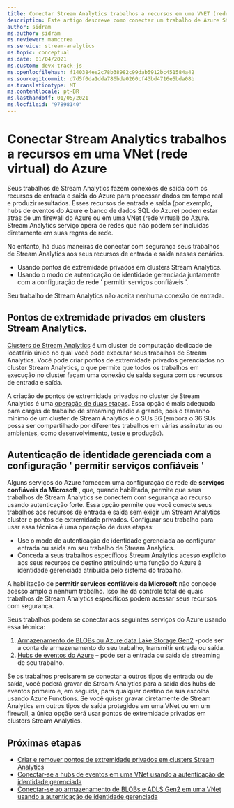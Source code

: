```yaml
---
title: Conectar Stream Analytics trabalhos a recursos em uma VNET (rede virtual) do Azure
description: Este artigo descreve como conectar um trabalho de Azure Stream Analytics com recursos que estão em uma VNET.
author: sidram
ms.author: sidram
ms.reviewer: mamccrea
ms.service: stream-analytics
ms.topic: conceptual
ms.date: 01/04/2021
ms.custom: devx-track-js
ms.openlocfilehash: f140384ee2c78b38982c99dab5912bc451584a42
ms.sourcegitcommit: d7d5f0da1dda786bda0260cf43bd4716e5bda08b
ms.translationtype: MT
ms.contentlocale: pt-BR
ms.lasthandoff: 01/05/2021
ms.locfileid: "97898140"
---
```

# <a name="connect-stream-analytics-jobs-to-resources-in-an-azure-virtual-network-vnet"></a>Conectar Stream Analytics trabalhos a recursos em uma VNet (rede virtual) do Azure

Seus trabalhos de Stream Analytics fazem conexões de saída com os recursos de entrada e saída do Azure para processar dados em tempo real e produzir resultados. Esses recursos de entrada e saída (por exemplo, hubs de eventos do Azure e banco de dados SQL do Azure) podem estar atrás de um firewall do Azure ou em uma VNet (rede virtual) do Azure. Stream Analytics serviço opera de redes que não podem ser incluídas diretamente em suas regras de rede.

No entanto, há duas maneiras de conectar com segurança seus trabalhos de Stream Analytics aos seus recursos de entrada e saída nesses cenários.
* Usando pontos de extremidade privados em clusters Stream Analytics.
* Usando o modo de autenticação de identidade gerenciada juntamente com a configuração de rede ' permitir serviços confiáveis '.

Seu trabalho de Stream Analytics não aceita nenhuma conexão de entrada.

## <a name="private-endpoints-in-stream-analytics-clusters"></a>Pontos de extremidade privados em clusters Stream Analytics.
[Clusters de Stream Analytics](https://docs.microsoft.com/azure/stream-analytics/cluster-overview) é um cluster de computação dedicado de locatário único no qual você pode executar seus trabalhos de Stream Analytics. Você pode criar pontos de extremidade privados gerenciados no cluster Stream Analytics, o que permite que todos os trabalhos em execução no cluster façam uma conexão de saída segura com os recursos de entrada e saída.

A criação de pontos de extremidade privados no cluster de Stream Analytics é uma [operação de duas etapas](https://docs.microsoft.com/azure/stream-analytics/private-endpoints). Essa opção é mais adequada para cargas de trabalho de streaming médio a grande, pois o tamanho mínimo de um cluster de Stream Analytics é o SUs 36 (embora o 36 SUs possa ser compartilhado por diferentes trabalhos em várias assinaturas ou ambientes, como desenvolvimento, teste e produção).

## <a name="managed-identity-authentication-with-allow-trusted-services-configuration"></a>Autenticação de identidade gerenciada com a configuração ' permitir serviços confiáveis '
Alguns serviços do Azure fornecem uma configuração de rede de **serviços confiáveis da Microsoft** , que, quando habilitada, permite que seus trabalhos de Stream Analytics se conectem com segurança ao recurso usando autenticação forte. Essa opção permite que você conecte seus trabalhos aos recursos de entrada e saída sem exigir um Stream Analytics cluster e pontos de extremidade privados. Configurar seu trabalho para usar essa técnica é uma operação de duas etapas:
* Use o modo de autenticação de identidade gerenciada ao configurar entrada ou saída em seu trabalho de Stream Analytics.
* Conceda a seus trabalhos específicos Stream Analytics acesso explícito aos seus recursos de destino atribuindo uma função do Azure à identidade gerenciada atribuída pelo sistema do trabalho. 

A habilitação de **permitir serviços confiáveis da Microsoft** não concede acesso amplo a nenhum trabalho. Isso lhe dá controle total de quais trabalhos de Stream Analytics específicos podem acessar seus recursos com segurança. 

Seus trabalhos podem se conectar aos seguintes serviços do Azure usando essa técnica:
1. [Armazenamento de BLOBs ou Azure data Lake Storage Gen2](https://docs.microsoft.com/azure/stream-analytics/blob-output-managed-identity) -pode ser a conta de armazenamento do seu trabalho, transmitir entrada ou saída.
2. [Hubs de eventos do Azure](https://docs.microsoft.com/azure/stream-analytics/event-hubs-managed-identity) – pode ser a entrada ou saída de streaming de seu trabalho.

Se os trabalhos precisarem se conectar a outros tipos de entrada ou de saída, você poderá gravar de Stream Analytics para a saída dos hubs de eventos primeiro e, em seguida, para qualquer destino de sua escolha usando Azure Functions. Se você quiser gravar diretamente de Stream Analytics em outros tipos de saída protegidos em uma VNet ou em um firewall, a única opção será usar pontos de extremidade privados em clusters Stream Analytics.

## <a name="next-steps"></a>Próximas etapas

* [Criar e remover pontos de extremidade privados em clusters Stream Analytics](https://docs.microsoft.com/azure/stream-analytics/private-endpoints)
* [Conectar-se a hubs de eventos em uma VNet usando a autenticação de identidade gerenciada](https://docs.microsoft.com/azure/stream-analytics/event-hubs-managed-identity)
* [Conectar-se ao armazenamento de BLOBs e ADLS Gen2 em uma VNet usando a autenticação de identidade gerenciada](https://docs.microsoft.com/azure/stream-analytics/blob-output-managed-identity)
